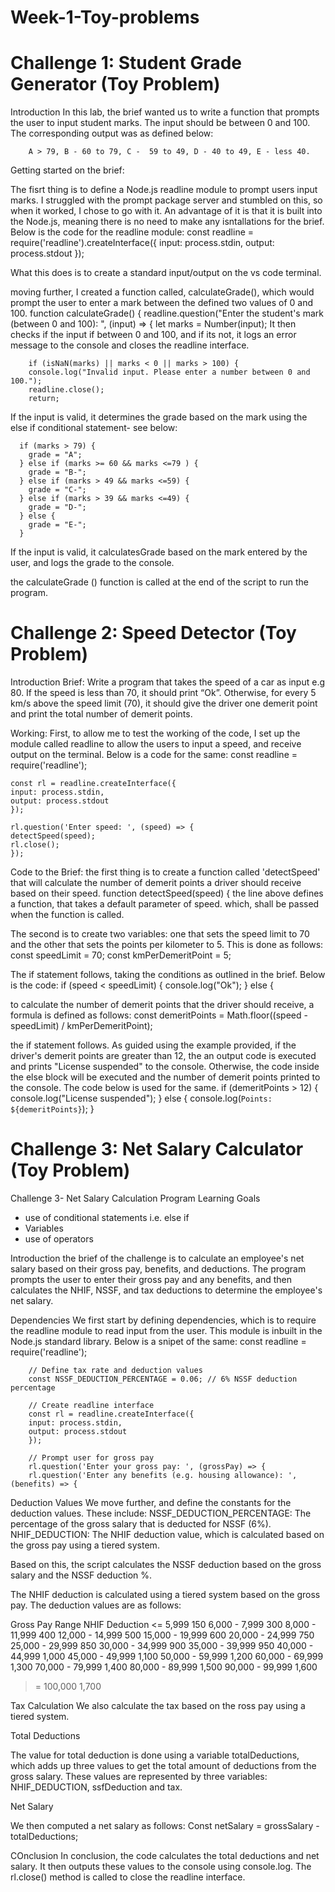 # Week-1-Toy-problems

# Challenge 1: Student Grade Generator (Toy Problem)
Introduction
In this lab, the brief wanted us to write a function that prompts the user to input student marks. The input should be between 0 and 100. The corresponding output was as defined below:

        A > 79, B - 60 to 79, C -  59 to 49, D - 40 to 49, E - less 40.

Getting started on the brief: 

The fisrt thing is to define a Node.js readline module to prompt users input marks. I struggled with the prompt package server and stumbled on this, so when it worked, I chose to go with it. An advantage of it is that it is built into the Node.js, meaning there is no need to make any isntallations for the brief. Below is the code for the readline module: 
    const readline = require('readline').createInterface({
    input: process.stdin,
    output: process.stdout
  });

What this does is to create a standard input/output on the vs code terminal. 


moving further, I created a function called, calculateGrade(), which would prompt the user to enter a mark between the defined two values of 0 and 100. 
      function calculateGrade() {
    readline.question("Enter the student's mark (between 0 and 100): ", (input) => {
      let marks = Number(input);
It then checks if the input if between 0 and 100, and if its not, it logs an error message to the console and closes the readline interface. 
        
        if (isNaN(marks) || marks < 0 || marks > 100) {
        console.log("Invalid input. Please enter a number between 0 and 100.");
        readline.close();
        return;


If the input is valid, it determines the grade based on the mark using the else if conditional statement- see below:

      if (marks > 79) {
        grade = "A";
      } else if (marks >= 60 && marks <=79 ) {
        grade = "B-";
      } else if (marks > 49 && marks <=59) {
        grade = "C-";
      } else if (marks > 39 && marks <=49) {
        grade = "D-";
      } else {
        grade = "E-";
      }

If the input is valid, it calculatesGrade based on the mark entered by the user, and logs the grade to the console. 

the calculateGrade () function is called at the end of the script to run the program. 






# Challenge 2: Speed Detector (Toy Problem)
Introduction
Brief: 
Write a program that takes the speed of a car as input e.g 80. If the speed is less than 70, it should print “Ok”. Otherwise, for every 5 km/s above the speed limit (70), it should give the driver one demerit point and print the total number of demerit points.

Working:
First, to allow me to test the working of the code, I set up the module called readline to allow the users to input a speed, and receive output on the terminal. Below is a code for the same: 
    const readline = require('readline');

    const rl = readline.createInterface({
    input: process.stdin,
    output: process.stdout
    });

    rl.question('Enter speed: ', (speed) => {
    detectSpeed(speed);
    rl.close();
    });

Code to the Brief:
the first thing is to create a function called 'detectSpeed' that will calculate the number of demerit points a driver should receive based on their speed. 
    function detectSpeed(speed) {
the line above defines a function, that takes a default parameter of speed. which, shall be passed when the function is called. 

The second is to create two variables: one that sets the speed limit to 70 and the other that sets the points per kilometer to 5. This is done as follows: 
    const speedLimit = 70;
    const kmPerDemeritPoint = 5;

The if statement follows, taking the conditions as outlined in the brief. Below is the code: 
    if (speed < speedLimit) {
    console.log("Ok");
     } else {

to calculate the number of demerit points that the driver should receive, a formula is defined as follows: 
        const demeritPoints = Math.floor((speed - speedLimit) / kmPerDemeritPoint);


the if statement follows. As guided using the example provided, if the driver's demerit points are greater than 12, the an output code is executed and prints "License suspended" to the console. Otherwise, the code inside the else block will be executed and the number of demerit points printed to the console. The code below is used for the same. 
    if (demeritPoints > 12) {
    console.log("License suspended");
    } else {
      console.log(`Points: ${demeritPoints}`);
    }







# Challenge 3: Net Salary Calculator (Toy Problem)
Challenge 3- Net Salary Calculation Program
Learning Goals
- use of conditional statements i.e. else if
- Variables
- use of operators

Introduction
the brief of the challenge is to calculate an employee's net salary based on their gross pay, benefits, and deductions. The program prompts the user to enter their gross pay and any benefits, and then calculates the NHIF, NSSF, and tax deductions to determine the employee's net salary.

Dependencies
We first start by defining dependencies, which is to require the readline module to read input from the user. This module is inbuilt in the Node.js standard library. Below is a snipet of the same:
    const readline = require('readline');

        // Define tax rate and deduction values
        const NSSF_DEDUCTION_PERCENTAGE = 0.06; // 6% NSSF deduction percentage

        // Create readline interface
        const rl = readline.createInterface({
        input: process.stdin,
        output: process.stdout
        });

        // Prompt user for gross pay
        rl.question('Enter your gross pay: ', (grossPay) => {
        rl.question('Enter any benefits (e.g. housing allowance): ', (benefits) => {


Deduction Values
We move further, and define the constants for the deduction values. These include:
    NSSF_DEDUCTION_PERCENTAGE: The percentage of the gross salary that is deducted for NSSF (6%).
    NHIF_DEDUCTION: The NHIF deduction value, which is calculated based on the gross pay using a tiered system.

Based on this, the script calculates the NSSF deduction based on the gross salary and the NSSF deduction %. 

The NHIF deduction is calculated using a tiered system based on the gross pay. The deduction values are as follows:

Gross Pay Range	NHIF Deduction
<= 5,999	150
6,000 - 7,999	300
8,000 - 11,999	400
12,000 - 14,999	500
15,000 - 19,999	600
20,000 - 24,999	750
25,000 - 29,999	850
30,000 - 34,999	900
35,000 - 39,999	950
40,000 - 44,999	1,000
45,000 - 49,999	1,100
50,000 - 59,999	1,200
60,000 - 69,999	1,300
70,000 - 79,999	1,400
80,000 - 89,999	1,500
90,000 - 99,999	1,600
>= 100,000	1,700

Tax Calculation
We also calculate the tax based on the ross pay using a tiered system.

Total Deductions

The value for total deduction is done using a variable totalDeductions, which adds up three values to get the total amount of deductions from the gross salary. These values are represented by three variables: NHIF_DEDUCTION, ssfDeduction and tax.

Net Salary

We then computed a net salary as follows:
Const netSalary = grossSalary - totalDeductions;

COnclusion
In conclusion, the code calculates the total deductions and net salary. It then outputs these values to the console using console.log. The rl.close() method is called to close the readline interface.






